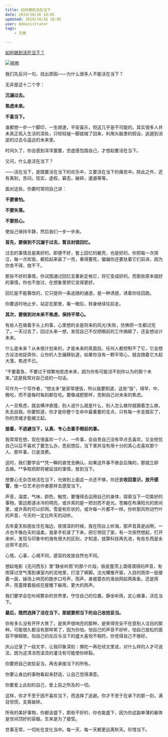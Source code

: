 ```yaml
---
title: 如何做到活在当下
date: 2019/10/16 18:05
updated: 2019/10/16 18:05
user: Administrator
tags:
	- 文章

---
```


[如何做到活在当下？](http://wufazhuce.com/question/2633)

![插图](http://image.wufazhuce.com/FmD7ikmfvGysRZ-P66hxqdbL3B7B)

我们先反问一句，找出原因——为什么很多人不能活在当下？

无非是这十二个字：

**沉溺过去。**

**焦虑未来。**

**不喜当下。**

谁都想一步一个脚印，一生顺遂，平安喜乐，但这几乎是不可能的。其实很多人并未真正捣入生活的深处，只轻轻碰一脚就缩了回来，利用头脑里的假设，逃遁到消逝的过去与遥远的未来里。

时间久了，你会感到浑浑噩噩，空虚感包围自己，才想起要活在当下。

又问，什么是活在当下？

——活在当下，是既要活在当下的欢乐中，又要活在当下的痛苦中。除此之外，还有离别，苦闷，现实，虚假，窘态，破碎，邋遢等等。

面对这些，你要时常同自己讲：

**不要害怕。**

**不要失落。**

**不要担心。**

使自己保持平静，然后我们一步一步来。

**首先，要做到不沉溺于过去，暂且封锁回忆。**

过去的事情总是美好的，即便不好，套上回忆的躯壳，也是好的。你把每一次哭泣，每一次欢愉，都拾起来装了一兜，重得要死，偏偏你还要驮着它们前进，因为你舍不得，放不下。

那些不好的事情，你试图通过回忆去重新定格它，将它变成好的。而那些原本就好的事情，你也不放过，在想象里把它变得更好。

回忆是不能篡改的，它只提供一条追随的通道，是一种诱惑，诱着你往回跑。

你要适时地止步，站定在那里，看一眼后，转身继续往前走。

**其次，要做到对未来不焦虑，保持平常心。**

有些人在做着手头上的事，心里想的全是将来的风光/失败，仿佛把一生都过完了。一天过去了，回过头来一想，发现自己不仅把眼前的工作搞砸了，还妄想设计未来。

什么是未来？从未按计划来的，才是未来的真面目。任何人都控制不了它，它会想方设法地捉弄你，让你的人生偏移轨道，如果你没有一颗平常心，就会随着它大起大落，焦虑不已。

“不要着急，不要过于频繁地思虑未来，因为你有可能活不到你以为的那个未来。”这是我常对自己说的一句话。

可作为一个写作者，“想太多”是家常便饭，所以我要知道，这些“饭”，得早、中、晚吃，而不是每时每刻都在吃。要像减肥那样，克制自己对未来的焦虑。

人一旦焦虑，就会横冲直撞，别人说什么就是什么，别人怎么做你就跟着怎么做，失去自我。你要知道，你才是你整个生命中最重要的支点，只有每一步走踏实了，你的灵魂才能被立起。

**接着，不逃避当下，认真、专心去着手眼前的事。**

我常常在想，现在很喜欢一个人、一件事，会自责自己没有早点去喜欢，又会担忧自己以后不喜欢了要怎么办，思前想后，当下里并没有用十分的真心去喜欢那个人、那件事，已是浪费。

这时，我们要学会**凭一瞬的直觉去确认，如果这件事不做会后悔的，那就立即去做。**争取把即将被延误的事情，放到当下。

想要心无杂念地活在当下，光做到上面这一点还不够，你还要**收回意识，放开感官**，像一位艺术创作者那样去感受当下。

声音，温度，气味，颜色，触觉，要懂得去运用自己的身体，探索当下一切美好的事物。窗边那道冰冷的明亮，或许真的是一把剑而不是光。苍蝇在布满阳光的房间里，或许真的可以织网。雪是有形状的，或许每一片都不一样。你听那风吹动竹叶的声音，今天的一定比昨天的动听。

去年夏天和朋友住在海边，夜很深的时候，我在阳台上听海，那声音真是凶啊，一点也不像白天的温柔。我拿手机录了下来，把它带回了家。有一次突然想起，打开来听，发现与印象中的海有很大的区别，才知道，就算科技再先进，有些东西是永远带不走的。

心情，心事，心境不同，感官的收放自然也不同。

想起电影《无问西东》里“静坐听雨”的那个片段，铁皮屋顶上滴得滴得的声音，有雨穿过空气落到课室内的泥地里，打湿了裤脚。沈光耀推开窗，入目的雨帘一层接着一层，操场上响亮的跑步口号声，雨声，身披蓑衣的渔翁网起两条鱼，还是雨声，孩童撑着报纸在屋檐下躲雨，更大的雨声。

我们要学会在吵闹繁杂的世界里，守住自己的位置，静坐听雨，定心做事，活在当下。

**最后，既然选择了活在当下，那就要把当下的自己收拾妥当。**

你有多久没有开怀大笑了，是笑声很响亮的那种，是笑得完全不在意别人注目的那种。可能很久都没有那样笑了，因为你怕，怕自己的声音不好听，怕自己放松的面容不够精致，怕自己的反应与当下的盛大喜悦不相符。你觉得自己不够好。

庆山记录了一段文字，让我印象深刻：佛陀一再在经文里说，对什么样的人才可说法，因为这清凉而滚烫的灌注有可能使你碎裂。

你要把自己收拾妥当，再去承接当下的所有。

你要让身边的事物看起来舒适，让自己觉得满意。

你要爱上此刻的自己，爱上目之所及的一切。

这样，你才不至于因不喜欢当下，而选择了逃避。你才不至于在承下的那一刻，满目惊慌，支离破碎。

所有的美好事物，你都该盛下，那些不好的，你也能盛下，因为你这副单薄的躯体是世间顶好的容器。生来是为了接受。

世事无常，一切处在变化当中。每一天、每一天都更远离秋天。珍惜当下。
